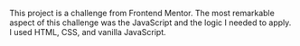 This project is a challenge from Frontend Mentor. The most remarkable aspect of this challenge was the JavaScript and the logic I needed to apply. I used HTML, CSS, and vanilla JavaScript.

